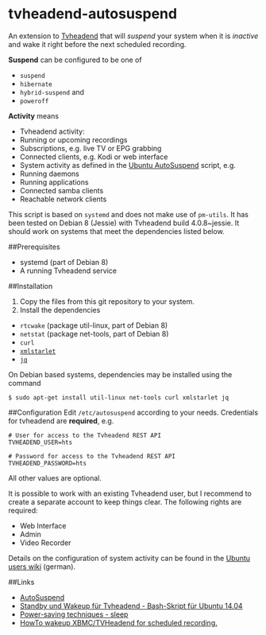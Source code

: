 # tvheadend-autosuspend

An extension to [Tvheadend](https://tvheadend.org/) that will _suspend_ your system when it is _inactive_ and wake it right before the next scheduled recording.

**Suspend** can be configured to be one of

* `suspend`
* `hibernate`
* `hybrid-suspend` and
* `poweroff`

**Activity** means

* Tvheadend activity:  
 * Running or upcoming recordings
 * Subscriptions, e.g. live TV or EPG grabbing
 * Connected clients, e.g. Kodi or web interface
* System activity as defined in the [Ubuntu AutoSuspend](https://wiki.ubuntuusers.de/Skripte/AutoSuspend/) script, e.g.
 *  Running daemons
 *  Running applications
 *  Connected samba clients
 *  Reachable network clients

This script is based on `systemd` and does not make use of `pm-utils`. It has been tested on Debian 8 (Jessie) with Tvheadend build 4.0.8~jessie. It should work on systems that meet the dependencies listed below.

##Prerequisites
* systemd (part of Debian 8)
* A running Tvheadend service

##Installation
1.  Copy the files from this git repository to your system.
1.  Install the dependencies
  * `rtcwake` (package util-linux, part of Debian 8)
 * `netstat` (package net-tools, part of Debian 8)
 * `curl`
 * [`xmlstarlet`](http://xmlstar.sourceforge.net/)
 * [`jq`](https://stedolan.github.io/jq/)

On Debian based systems, dependencies may be installed using the command

    $ sudo apt-get install util-linux net-tools curl xmlstarlet jq

##Configuration
Edit `/etc/autosuspend` according to your needs. Credentials for tvheadend are **required**, e.g.

    # User for access to the Tvheadend REST API
    TVHEADEND_USER=hts

    # Password for access to the Tvheadend REST API
    TVHEADEND_PASSWORD=hts

All other values are optional.

It is possible to work with an existing Tvheadend user, but I recommend to create a separate account to keep things clear. The following rights are required:

* Web Interface
* Admin
* Video Recorder

Details on the configuration of system activity can be found in the [Ubuntu users wiki](https://wiki.ubuntuusers.de/Skripte/AutoSuspend/) (german).

##Links
* [AutoSuspend](https://wiki.ubuntuusers.de/Skripte/AutoSuspend/)
* [Standby und Wakeup für Tvheadend - Bash-Skript für Ubuntu 14.04](http://motobiff.blogspot.de/2015/08/standby-und-wakeup-fur-tvheadend-bash.html)
* [Power-saving techniques - sleep](https://tvheadend.org/boards/5/topics/12775)
* [HowTo wakeup XBMC/TVHeadend for scheduled recording.](https://tvheadend.org/projects/tvheadend/wiki/Wakeup)
